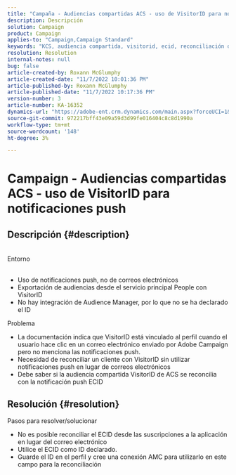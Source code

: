 ```yaml
---
title: "Campaña - Audiencias compartidas ACS - uso de VisitorID para notificaciones push"
description: Descripción
solution: Campaign
product: Campaign
applies-to: "Campaign,Campaign Standard"
keywords: "KCS, audiencia compartida, visitorid, ecid, reconciliación de perfiles, notificaciones push"
resolution: Resolution
internal-notes: null
bug: false
article-created-by: Roxann McGlumphy
article-created-date: "11/7/2022 10:01:36 PM"
article-published-by: Roxann McGlumphy
article-published-date: "11/7/2022 10:17:36 PM"
version-number: 3
article-number: KA-16352
dynamics-url: "https://adobe-ent.crm.dynamics.com/main.aspx?forceUCI=1&pagetype=entityrecord&etn=knowledgearticle&id=e453fbbe-e75e-ed11-9561-6045bd006704"
source-git-commit: 972217bff43e09a59d3d99fe016404c8c8d1990a
workflow-type: tm+mt
source-wordcount: '148'
ht-degree: 3%

---
```


# Campaign - Audiencias compartidas ACS - uso de VisitorID para notificaciones push

## Descripción {#description}

<br>Entorno<br><br>
- Uso de notificaciones push, no de correos electrónicos
- Exportación de audiencias desde el servicio principal People con VisitorID
- No hay integración de Audience Manager, por lo que no se ha declarado el ID

Problema
- La documentación indica que VisitorID está vinculado al perfil cuando el usuario hace clic en un correo electrónico enviado por Adobe Campaign pero no menciona las notificaciones push.
- Necesidad de reconciliar un cliente con VisitorID sin utilizar notificaciones push en lugar de correos electrónicos
- Debe saber si la audiencia compartida VisitorID de ACS se reconcilia con la notificación push ECID







## Resolución {#resolution}


Pasos para resolver/solucionar

- No es posible reconciliar el ECID desde las suscripciones a la aplicación en lugar del correo electrónico
- Utilice el ECID como ID declarado.
- Guarde el ID en el perfil y cree una conexión AMC para utilizarlo en este campo para la reconciliación



